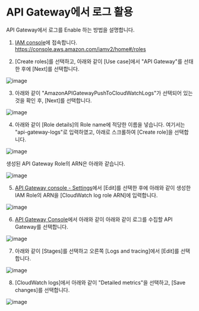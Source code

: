 # API Gateway에서 로그 활용

API Gateway에서 로그를 Enable 하는 방법을 설명합니다.

1. [IAM console](https://console.aws.amazon.com/iamv2/home#/roles)에 접속합니다.
https://console.aws.amazon.com/iamv2/home#/roles

2. [Create roles]를 선택하고, 아래와 같이 [Use case]에서 "API Gateway"를 선태한 후에 [Next]를 선택합니다.

![image](https://github.com/kyopark2014/technical-summary/assets/52392004/dc08efac-026b-4aa5-b120-0618a9d0188b)


3. 아래와 같이 "AmazonAPIGatewayPushToCloudWatchLogs"가 선택되어 있는것을 확인 후, [Next]를 선택합니다. 

![image](https://github.com/kyopark2014/technical-summary/assets/52392004/2b8a528e-3b4d-4099-be74-f093f7e3b394)


4. 아래와 같이 [Role details]의 Role name에 적당한 이름을 넣습니다. 여기서는 "api-gateway-logs"로 입력하였고, 아래로 스크롤하여 [Create role]을 선택합니다.

![image](https://github.com/kyopark2014/technical-summary/assets/52392004/666b8411-0b99-44c6-8a5a-f4b1ffb87b9e)

생성된 API Gateway Role의 ARN은 아래와 같습니다.

![image](https://github.com/kyopark2014/technical-summary/assets/52392004/f0ef9e8b-144f-4c96-a102-cf35c9fe9778)


5. [API Gateway console - Settings](https://ap-northeast-2.console.aws.amazon.com/apigateway/main/settings?api=unselected&region=ap-northeast-2)에서 [Edit]를 선택한 후에 아래와 같이 생성한 IAM Role의 ARN을 [CloudWatch log role ARN]에 입력합니다.

![image](https://github.com/kyopark2014/technical-summary/assets/52392004/fed44470-8209-4c54-b2de-b0018bbaa257)

6. [API Gateway Console](https://ap-northeast-2.console.aws.amazon.com/apigateway/main/apis?region=ap-northeast-2)에서 아래와 같이 아래와 같이 로그를 수집할 API Gateway를 선택합니다. 

![image](https://github.com/kyopark2014/technical-summary/assets/52392004/ed9c5583-d0ef-45de-9939-63b3f836ac4c)

7. 아래와 같이 [Stages]를 선택하고 오른쪽 [Logs and tracing]에서 [Edit]를 선택합니다. 

![image](https://github.com/kyopark2014/technical-summary/assets/52392004/71ed8420-5c69-4954-936e-dfa2704fa218)

8. [CloudWatch logs]에서 아래와 같이 "Detailed metrics"을 선택하고, [Save changes]를 선택합니다.

![image](https://github.com/kyopark2014/technical-summary/assets/52392004/e32edeae-ade2-44c2-acc3-6f6c3b28403f)
